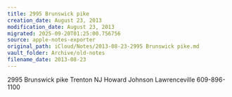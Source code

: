 ```yaml
---
title: 2995 Brunswick pike
creation_date: August 23, 2013
modification_date: August 23, 2013
migrated: 2025-09-20T01:25:00.756756
source: apple-notes-exporter
original_path: iCloud/Notes/2013-08-23-2995 Brunswick pike.md
vault_folder: Archive/old-notes
filename_date: 2013-08-23
---
```



2995 Brunswick pike
Trenton
NJ
Howard Johnson Lawrenceville
609-896-1100 
